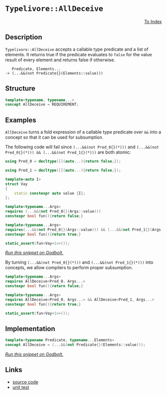 <!-- Copyright 2024 Feng Mofan
SPDX-License-Identifier: Apache-2.0 -->

# `Typelivore::AllDeceive`

<p style='text-align: right;'><a href="../../../index.md#conceptualizations-2">To Index</a></p>

## Description

`Typelivore::AllDeceive` accepts a callable type predicate and a list of elements.
It returns true if the predicate evaluates to `false` for the value result of every element and returns false if otherwise.

<pre><code>   Predicate, Elements...
-> (...&&(not Predicate{}(Elements::value)))</code></pre>

## Structure

```C++
template<typename, typename...>
concept AllDeceive = REQUIREMENT;
```

## Examples

`AllDeceive` turns a fold expression of a callable type predicate over `&&` into a concept so that it can be used for subsumption.

The following code will fail since `(...&&(not Pred_0{}(*)))` and `(...&&(not Pred_0{}(*))) && (...&&(not Pred_1{}(*)))` are both atomic:

```C++
using Pred_0 = decltype([](auto...){return false;});

using Pred_1 = decltype([](auto...){return false;});

template<auto I>
struct Vay
{
    static constexpr auto value {I};
};

template<typename...Args>
requires (...&&(not Pred_0{}(Args::value)))
constexpr bool fun(){return false;}

template<typename...Args>
requires(...&&(not Pred_0{}(Args::value))) && (...&&(not Pred_1{}(Args::value)))
constexpr bool fun(){return true;}

static_assert(fun<Vay<1>>());
```

[*Run this snippet on Godbolt.*](https://godbolt.org/#z:OYLghAFBqd5QCxAYwPYBMCmBRdBLAF1QCcAaPECAMzwBtMA7AQwFtMQByARg9KtQYEAysib0QXACx8BBAKoBnTAAUAHpwAMvAFYTStJg1DIApACYAQuYukl9ZATwDKjdAGFUtAK4sGIAMwArKSuADJ4DJgAcj4ARpjEEgCcpAAOqAqETgwe3r566ZmOAuGRMSzxiVy2mPbFDEIETMQEuT5%2BQTV12Y3NBKXRcQnJtk0tbfnVCmP9EYMVw1wAlLaoXsTI7BxemUYA1MrEmOgA%2Bhp7Jv4AIntYyLQEAJ6pmBAmgVaBVxBMXkQAdICliYAOwWI4EdYMPZUMRKS5WEFXYH%2BKwaACCJgxOwiwAOR1OXAu11umHuTxebw%2B72%2BvwBQNB4MwkOI0NhtHhqNByIRWMxGIImBYqQMgsubjpqD2AElLtg%2BdNiF4HHsALICVBEBiPPmMvl7A17aZMRzIPZoBjTTCqVLEPaSvYANzEXkwFzBsqRvIx3O9/PRguFosw4opjFYmEB/3RxGACjlfKOAEcvHgjgo9hAo%2BYAGy5iAMTX445nPVIiAxuMgEDO7yYJYNvkWq02u2xVCeGFeBgQYFgiFQmFwkNcr0%2BgVCkUmkduMPMNhRyvx/zyjHJ1PprOA3P5wsEYunDRl75L6u110NpYXMx5m%2BZ7M33dFw4lrjHiuxhRnl31xsY5uCq2eztp2VDdr2jIDqyewEEqI6IlcuoYsaponEwChKC01DduK6p7gIOr%2BG4b4rnKvYohYHArLQnCBLwfgcFopCoJwbjWNYRprBsbrmP4PCkAQmhUSsADWICBDm/wABw5lIgQgjmkhJP4ClmP4%2BicJIvAsBIGgaKQDFMSxHC8F%2B%2BmCYxVGkHAsAwIgIBrAQqR/OQlBoMKdAJFEEacKoMkALSKXswDIGaUj/GYvDHIQJB4Ogej8IIIhiOwUgyIIigqOolmkLo1QAO7EEwqScDw1G0fRQnMZwADyfzOfuqBUHsfk5oFkjBaFezhWYmYeB59B2rxyy8BZWgrBASDuaknlkBQEDTbNIDAFIZh8HQgrEF%2BECxFVsQRM0jylbw%2B3MMQjw1bE2hkhZ/HuWwgg1QwtBHTlWCxF4wASrQHLHaQWAsIYwDiG9aY3XgjqYF%2BOXWmSfxbPxESCjROW0HgsRFedHhYFVsF4Dp3C8JDxDtkoVxCkDaNGEJKxUAYcYAGp4Jg%2BU1S8DH8YlwiiOIaVc5lahVXl%2BhAyg7GWPo6NfpAKyoKk9TQ/50zoJcVymJY1hmEZxPEHFUPwCsdjg84ECuBMfjVGEczlJUBQZFkAjm3bRTZAMNuLF0xsNDMTtTLUXu9C0btDFUox9L7YdB9bIcSIbXGbLHGkcHRBlVcZLUBUFIVhZIEWZrgMVDWpI0CTTKwIJgTBYIkvakGJkj%2BP8ykgpIGiSGYkg5npEkpCjWmkDpfH/LJOZSUkUlcDmgSSFwgTKTmqc5cZpkgOZNPWXZk0OfVLnzYtg3eWwnDNCwjogv5TDmgY%2BxcEk/xcP8THRUQuvxdUXPJbz0j80ogs5boa1CrFWOuVZOlUl61R3o1ZqJ8z4XyvkDbqd8H7nAgP1Gag1rz%2BDMEsUa68t77wSK5BaqABrDFgefe4QNb5cH0jQB4CRtq7RyqdQ6f1WHnUutdBwf17qMAIE9F6VV3qfW%2Br9Qm/0KZGBBkxfARwHAQ31jDVQcNBR/SRrUKqaMMaHWxlsJieMCb8WJqTTA5NAbSNxOvOmTBGbM1ZuzP6H8eapW/rIAW2UmIAJFtTdWVgJbaOlrXOWCtOBKwICra4fjNbawSK/fWMtPYKJNmbTw7Q9BWzKDHaohQHY5DSZMNI9t6jBwWKHI2yTvbhwKRbJJ9RA6zCyWUvQxpxg1JaTMUpttlirHWAnHpKMU6GV4OnCh8CqE32QY/fO%2BAX5YJLmNYSpAK5V2GLXPu2kAh3zbiCOeIIQT%2BHbp3Gei8jKcBXmvSyE1N5IEcg1YhhDiCHy2CfIKLAFCOjNI6W%2B/xgzTCirM2Kb90rcxShINxGVf6eJ0AEUgQCSqE1AUMtOkCnJ/D2E1e0xAWBvI%2BV8n5fz9xoNIRghIWD/C4NLlc6yU0SWzQeXSwaNZkCpFSCcb5SQTiErQtixS60GFbUoMwpiHDXr8VFVwm6vDSEPQEc9V6sjMAfS%2BmIcR/EAaU30bwOR4NIbQyfio5A8N1GCE0ajdGmNHh6NxrrIxRMEimPMZTKx1KbF2JZmzRgTjZCf1cSCjxQtYXX2MOLGwgSDbMXltkaGAB6ZWYsNaWC1iMnWesgmG39pUlwDB3DtMtjmrpHtcn1AjsW120dml%2B26AIBpEcKn1M6RW7pkdWh5pbYWqocc%2BmpSReAs5HAsU4o6u8z5ToCXTmmDMwu8zKWLIbMsyu1dKCgP7jpMwd9/BBECG3WhGhN0KSkqckZ5zbCrypeNUSIAG7338FJaealt05jUgpJO/g%2B3HpMuepZKNIpHuqp%2BudKxiaZGcJIIAA%3D%3D%3D)

By turning `(...&&(not Pred_0{}(*)))` and `(...&&(not Pred_1{}(*)))` into concepts, we allow compilers to perform proper subsumption.

```C++
template<typename...Args>
requires AllDeceive<Pred_0, Args...>
constexpr bool fun(){return false;}

template<typename...Args>
requires AllDeceive<Pred_0, Args...> && AllDeceive<Pred_1, Args...>
constexpr bool fun(){return true;}

static_assert(fun<Vay<1>>());
```

## Implementation

```C++
template<typename Predicate, typename...Elements>
concept AllDeceive = (...&&(not Predicate{}(Elements::value)));
```

[*Run this snippet on Godbolt.*](https://godbolt.org/#z:OYLghAFBqd5QCxAYwPYBMCmBRdBLAF1QCcAaPECAMzwBtMA7AQwFtMQByARg9KtQYEAysib0QXACx8BBAKoBnTAAUAHpwAMvAFYTStJg1DIApACYAQuYukl9ZATwDKjdAGFUtAK4sGIAGzSrgAyeAyYAHI%2BAEaYxCBmpAAOqAqETgwe3r4B0ilpjgKh4VEssfGJdpgOGUIETMQEWT5%2BgbaY9oUMdQ0ExZExcQm29Y3NOW0Ko31hA2VDZgCUtqhexMjsHASYLEkG2yYAzG4EAJ5JjKyYANTKxJj4otuk12cXzGwAdN/Y9GyCCiO2BMGgAgmgGBskgRrqDaLQACLVTB4ABuNyOCOuEG%2Bn3M/nxEAYqBhdweeCemBMAHYrNSERBfjtGAQFCAQKixF5MIteUcrGCQaCAPQAKnFEslUuFQrFEuuABVMFMFNdJTKwXKpdrxRrQUKvGkjLd7ugAPoaa6Y65YZC0N6YCAmACsVmdDKYXiIuMWNIs9wIawY1yoYiU/JpCN9hwF%2BrBhrCwBNDzNXCthyxtvt50dLrdHq9qB9foDQZDYapMcj0djQu2u32lbcnqI1wAkkChVNiF4HNcALICEkCU5Cv1C66T65TJiOZDXCFTTCqJLEa4t1DXTneDG0jv0iOCg9VwVg%2Bt7WdNh0fTC40HEYCAw7AsH3ACOXjw91VcMRyLRTZkuaGgvPej64p2YKLtsK5rtEqCeCGXgMBAvq0qWxDBqGtDhlWB6nqC56NkcJw5jed4Pk%2BL73pgH5fsqsLwkiGwASRQEWqBlEQc%2BVpmASfGMX%2BLHomxpqppx4HfJB4ICEusHXPBiFUMhqElpggaYa8PaVnSCJjmCM5zmaTAKEojTUMhJGDsSRAMKOxxcJ2z6oTWHDLLQnDOrwfgcFopCoJwbjWNY06rOsGJmIcPCkAQmhucsADWIDOpInwaJIXDUocGjOhofH%2BGYAAchX6Jwki8CwEgaCBPl%2BQFHC8GyIGxb5bmkHAsAwIgICrAQSReuQlBoLsdBxBEVycKohX%2BAAtIE1zAMg85SJ8Zi8OSRDEHg6B6PwggiGI7BSDIgiKCo6itaQuhcKQADuxBMEknA8O5nneXF/mcAA8l6/UwqgVDXFNs3zYty2pWY2IeCN9BruYUWLLwLVaMsEBIMNSSjWQFAQBjWMgMAUiJDQ9pxGyEDRB90RhA0pzPbw1PMMQpxfdE2jVC10XDf8BBfQwtB05dWDRF4wDNvCbLcLwWAsIYwDiEL9E1Oikt%2Bcu1Reps0VhNsHmXbQeDRA9zMeFgH0EFtlVS6Q6LEPBShIrLRgG0YcXLFQBiPgAangmC3V97z0ydwiiOIx17fIShqB9136HLKDBZY%2BiG2ykDLKg0IZJLM1TOgmKmJY1hmHVttbVgqeoe0nQZC4DDuJ4LR6CEsylOUej5OkAjjH4N0d10/St0MN1VDUAg9GMDc5MPHQc7U0wD4M8TD9M3d6DOjQL/MS/LAoYUbBIr0cF5pC1bw9VA9Nc2SAtS3XCtkOMvgm28QjSNu8sCCYEwWDxJXSWSIcT4ABOQ41JJDpTMJIfw1VnT%2BCAaVDg5VSCVSip8fwXB/CFSAYVDBKUuDOhAf4E%2BH16qNRAM1N27Uupox6r9AaOM8aw3GmwTgDQWCompDNJgC4DDGi4EAz4XA0rrSfiQbau1ZAHTDtICOZ1o6XV0Ike6j16aH2PqfT6HAfp9S9NcAG65iDsM4dwu0cs74CKEZaCA0NMawxfksN%2BrVUbo1QDDOIg1cauNsUMNhHCZqmKMPwrgIESbbGIOTSml1Ga0yDtE5mrN2YOCDtzFkfMBYfWFqLcWOEg4yzlgrPy%2BB7jK2VB9dWyBNZBx1h0D6Bsja01NpsPyFs8BW2irbe2mBHb5MTJQj2TBva%2B39oHa2EcpFHRkbIORF0/KKLjq7AuVgk51IrunTOslOA5wIHnDMiyi4lziGXUpacq6z2cBAVwq8brNxKIvduqRO6ZEnj3ZIDz%2B4tzudPauY8V7PLXjPUe3R54fK3mvX52QXnrxmLc0FXAd57yOmo96l1z6%2BOMTwsx/DBFpWxLgQgJAX5wscSjD%2BX8f6UEPkglBAj0rUgIdSLKkhIGBBuho0hthyExUoR1bqvU/oeMYWNCaHA2HzRYAoVE85URYsbFMER%2BKy4SP2qHCZwdpkxxAIcO6D0npSyRcQlF306H/UBqK6%2B4rJVbhlZeKYUMvFYxfocRGXKnHtRcW47GQ17Www5MgJISQzTSqAWaWVBBjKGLaKEsmlBIl%2BTiYLaK8aEkc2Sa4nmaTBaFMwCLMWYgcnWzyc7Jp0slaOBVmU1QGtthVMEDU/WhtjanEaebS2QcOmpC6TsHprtXX9MGX7AOjAg5jJVRISZp0o4zJ0Jq%2BZxhE42BWfANZXRJbClzgnQulhi5n1LttY5lcR5dFrvXCFTc66bzbr3N5GQrmvIKBkC9Q9TmAvHk0P5XyzlAt6I%2BpeIxei3qhT%2Bg%2BKw1j7zhQg9RJDOAGJYGKiVUrrXbFtY/BVhLnXI3iqQT%2B38hiVz1lShIAjDiHGdLlDK1ViPUkwQauqnAyEUKcYlEAkhnTAOdIVPiQDJBAKyqArgWq9aHGRbRhqLqSUILWjRs%2BdGxOYdtmkZwkggA%3D)

## Links

- [source code](../../../../conceptrodon/typelivore/concepts/all_deceive.hpp)
- [unit test](../../../../tests/unit/concepts/typelivore/all_deceive.test.hpp)
